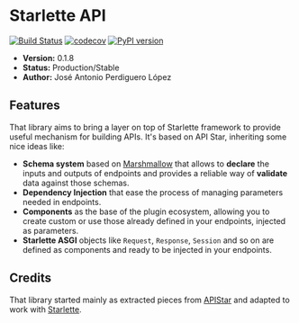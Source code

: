 # Starlette API
[![Build Status](https://travis-ci.org/PeRDy/starlette-api.svg?branch=master)](https://travis-ci.org/PeRDy/starlette-api)
[![codecov](https://codecov.io/gh/PeRDy/starlette-api/branch/master/graph/badge.svg)](https://codecov.io/gh/PeRDy/starlette-api)
[![PyPI version](https://badge.fury.io/py/starlette-api.svg)](https://badge.fury.io/py/starlette-api)

* **Version:** 0.1.8
* **Status:** Production/Stable
* **Author:** José Antonio Perdiguero López

## Features

That library aims to bring a layer on top of Starlette framework to provide useful mechanism for building APIs. It's 
based on API Star, inheriting some nice ideas like:

* **Schema system** based on [Marshmallow](https://github.com/marshmallow-code/marshmallow/) that allows to **declare**
the inputs and outputs of endpoints and provides a reliable way of **validate** data against those schemas.
* **Dependency Injection** that ease the process of managing parameters needed in endpoints.
* **Components** as the base of the plugin ecosystem, allowing you to create custom or use those already defined in 
your endpoints, injected as parameters.
* **Starlette ASGI** objects like `Request`, `Response`, `Session` and so on are defined as components and ready to be 
injected in your endpoints.

## Credits

That library started mainly as extracted pieces from [APIStar](https://github.com/encode/apistar) and adapted to work 
with [Starlette](https://github.com/encode/starlette).
